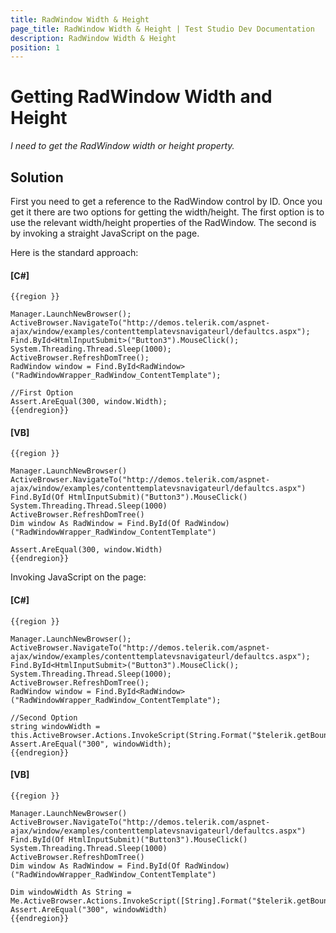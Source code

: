 ```yaml
---
title: RadWindow Width & Height
page_title: RadWindow Width & Height | Test Studio Dev Documentation
description: RadWindow Width & Height
position: 1
---
```

# Getting RadWindow Width and Height #

*I need to get the RadWindow width or height property.*

## Solution ##

First you need to get a reference to the RadWindow control by ID. Once you get it there are two options for getting the width/height. The first option is to use the relevant width/height properties of the RadWindow. The second is by invoking a straight JavaScript on the page.

Here is the standard approach:

#### __[C#]__

    {{region }}

    Manager.LaunchNewBrowser();
    ActiveBrowser.NavigateTo("http://demos.telerik.com/aspnet-ajax/window/examples/contenttemplatevsnavigateurl/defaultcs.aspx");
    Find.ById<HtmlInputSubmit>("Button3").MouseClick();
    System.Threading.Thread.Sleep(1000);
    ActiveBrowser.RefreshDomTree();
    RadWindow window = Find.ById<RadWindow>("RadWindowWrapper_RadWindow_ContentTemplate");
    
    //First Option
    Assert.AreEqual(300, window.Width);
    {{endregion}}

#### __[VB]__

    {{region }}

    Manager.LaunchNewBrowser()
    ActiveBrowser.NavigateTo("http://demos.telerik.com/aspnet-ajax/window/examples/contenttemplatevsnavigateurl/defaultcs.aspx")
    Find.ById(Of HtmlInputSubmit)("Button3").MouseClick()
    System.Threading.Thread.Sleep(1000)
    ActiveBrowser.RefreshDomTree()
    Dim window As RadWindow = Find.ById(Of RadWindow)("RadWindowWrapper_RadWindow_ContentTemplate")

    Assert.AreEqual(300, window.Width)
    {{endregion}}

Invoking JavaScript on the page:

#### __[C#]__

    {{region }}

    Manager.LaunchNewBrowser();
    ActiveBrowser.NavigateTo("http://demos.telerik.com/aspnet-ajax/window/examples/contenttemplatevsnavigateurl/defaultcs.aspx");
    Find.ById<HtmlInputSubmit>("Button3").MouseClick();
    System.Threading.Thread.Sleep(1000);
    ActiveBrowser.RefreshDomTree();
    RadWindow window = Find.ById<RadWindow>("RadWindowWrapper_RadWindow_ContentTemplate"); 
    
    //Second Option
    string windowWidth = this.ActiveBrowser.Actions.InvokeScript(String.Format("$telerik.getBounds($find('RadWindow_ContentTemplate').get_popupElement()).width"));
    Assert.AreEqual("300", windowWidth);
    {{endregion}}

#### __[VB]__

    {{region }} 

    Manager.LaunchNewBrowser()
    ActiveBrowser.NavigateTo("http://demos.telerik.com/aspnet-ajax/window/examples/contenttemplatevsnavigateurl/defaultcs.aspx")
    Find.ById(Of HtmlInputSubmit)("Button3").MouseClick()
    System.Threading.Thread.Sleep(1000)
    ActiveBrowser.RefreshDomTree()
    Dim window As RadWindow = Find.ById(Of RadWindow)("RadWindowWrapper_RadWindow_ContentTemplate")

    Dim windowWidth As String = Me.ActiveBrowser.Actions.InvokeScript([String].Format("$telerik.getBounds($find('RadWindow_ContentTemplate').get_popupElement()).width"))
    Assert.AreEqual("300", windowWidth)
    {{endregion}}


